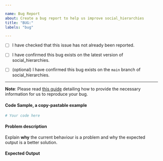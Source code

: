 ```yaml
---

name: Bug Report
about: Create a bug report to help us improve social_hierarchies
title: "BUG:"
labels: "bug"

---
```


- [ ] I have checked that this issue has not already been reported.

- [ ] I have confirmed this bug exists on the latest version of social_hierarchies.

- [ ] (optional) I have confirmed this bug exists on the `main` branch of social_hierarchies.

---

**Note**: Please read [this
guide](https://matthewrocklin.com/blog/work/2018/02/28/minimal-bug-reports) detailing
how to provide the necessary information for us to reproduce your bug.

#### Code Sample, a copy-pastable example

```python
# Your code here
```

#### Problem description

Explain **why** the current behaviour is a problem and why the expected output is a
better solution.

#### Expected Output

